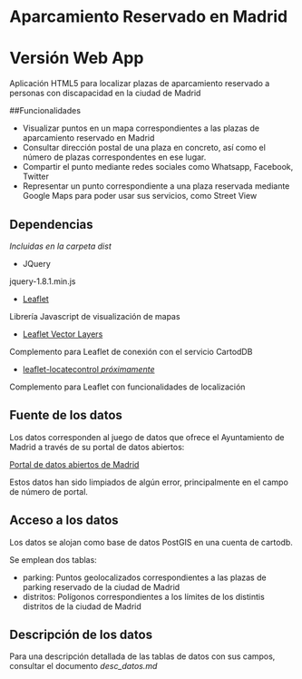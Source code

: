 # Aparcamiento Reservado en Madrid

# Versión Web App

Aplicación HTML5 para localizar plazas de aparcamiento reservado a personas con discapacidad en la ciudad de Madrid

##Funcionalidades

* Visualizar puntos en un mapa correspondientes a las plazas de aparcamiento reservado en Madrid
* Consultar dirección postal de una plaza en concreto, así como el número de plazas correspondentes en ese lugar.
* Compartir el punto mediante redes sociales como Whatsapp, Facebook, Twitter
* Representar un punto correspondiente a una plaza reservada mediante Google Maps para poder usar sus servicios, como Street View

## Dependencias

_Incluidas en la carpeta dist_

* JQuery

jquery-1.8.1.min.js

* [Leaflet](http://leafletjs.com)

Librería Javascript de visualización de mapas

* [Leaflet Vector Layers](http://jasonsanford.github.io/leaflet-vector-layers/)

Complemento para Leaflet de conexión con el servicio CartodDB

* [leaflet-locatecontrol _próximamente_](https://github.com/domoritz/leaflet-locatecontrol)

Complemento para Leaflet con funcionalidades de localización



## Fuente de los datos

Los datos corresponden al juego de datos que ofrece el Ayuntamiento de Madrid a través de su portal de datos abiertos:

[Portal de datos abiertos de Madrid](http://datos.madrid.es/portal/site/egob/menuitem.c05c1f754a33a9fbe4b2e4b284f1a5a0/?vgnextoid=dd5900ac205a7410VgnVCM2000000c205a0aRCRD&vgnextchannel=374512b9ace9f310VgnVCM100000171f5a0aRCRD)

Estos datos han sido limpiados de algún error, principalmente en el campo de número de portal.

## Acceso a los datos

Los datos se alojan como base de datos PostGIS en una cuenta de cartodb.

Se emplean dos tablas:

* parking: Puntos geolocalizados correspondientes a las plazas de parking reservado de la ciudad de Madrid
* distritos: Polígonos correspondientes a los límites de los distintis distritos de la ciudad de Madrid

## Descripción de los datos

Para una descripción detallada de las tablas de datos con sus campos, consultar el documento _desc_datos.md_



